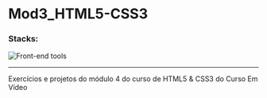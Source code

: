 # Mod3_HTML5-CSS3

### Stacks:<br>
<img alt="Front-end tools" title="Front-end" src="https://skillicons.dev/icons?i=html,css&theme=light"/>

<hr>
Exercícios e projetos do módulo 4 do curso de HTML5 &amp; CSS3 do Curso Em Vídeo
